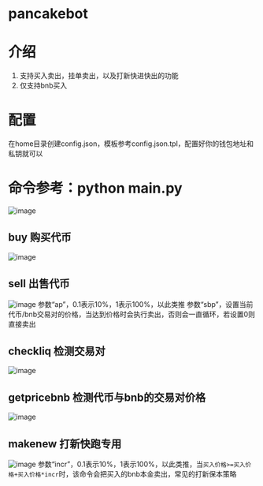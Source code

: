 # pancakebot

# 介绍
1. 支持买入卖出，挂单卖出，以及打新快进快出的功能
2. 仅支持bnb买入

# 配置
在home目录创建config.json，模板参考config.json.tpl，配置好你的钱包地址和私钥就可以
# 命令参考：python main.py
![image](https://user-images.githubusercontent.com/7411249/138850134-267d7e57-8699-41aa-bcb9-423e2b433759.png)
## buy 购买代币
![image](https://user-images.githubusercontent.com/7411249/138850520-f530ec9e-2dd8-42e0-9776-cfebe7a40638.png)
## sell 出售代币
![image](https://user-images.githubusercontent.com/7411249/138850629-f8a2409d-d311-4a24-836d-44ca92aac5fd.png)
参数“ap”，0.1表示10%，1表示100%，以此类推
参数“sbp”，设置当前代币/bnb交易对的价格，当达到价格时会执行卖出，否则会一直循环，若设置0则直接卖出
## checkliq 检测交易对
![image](https://user-images.githubusercontent.com/7411249/138850853-62071905-b1a4-4457-af64-bd0263359a38.png)
## getpricebnb 检测代币与bnb的交易对价格
![image](https://user-images.githubusercontent.com/7411249/138851030-56528574-cbfe-4192-a43d-fe856e545ec3.png)
## makenew 打新快跑专用
![image](https://user-images.githubusercontent.com/7411249/138851186-ba0c9730-40d3-43c5-a3f7-4f1da579ba17.png)
参数“incr”，0.1表示10%，1表示100%，以此类推，当`买入价格>=买入价格+买入价格*incr`时，该命令会把买入的bnb本金卖出，常见的打新保本策略
